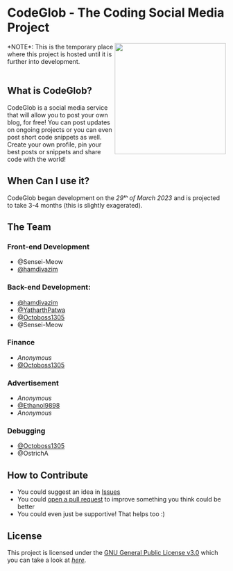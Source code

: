 # CodeGlob - The Coding Social Media Project
<img align="right" height="256" src="https://raw.githubusercontent.com/hamdivazim/CodeGlob/main/icon-codeglob.jpg"/>
*NOTE*: This is the temporary place where this project is hosted until it is further into development.
<br><br>

## What is CodeGlob?
CodeGlob is a social media service that will allow you to post your own blog, for free! You can post updates on ongoing projects or you can even post short code snippets as well. Create your own profile, pin your best posts or snippets and share code with the world!

## When Can I use it?
CodeGlob began development on the _29ᵗʰ of March 2023_ and is projected to take 3-4 months (this is slightly exagerated).

## The Team
### Front-end Development
- @Sensei-Meow
- [@hamdivazim](https://github.com/hamdivazim)
### Back-end Development:
- [@hamdivazim](https://github.com/hamdivazim)
- [@YatharthPatwa](https://github.com/YatharthPatwa)
- [@Octoboss1305](https://github.com/Octoboss1305)
- @Sensei-Meow
### Finance
- _Anonymous_
- [@Octoboss1305](https://github.com/Octoboss1305)
### Advertisement
- _Anonymous_
- [@Ethanol9898](https://github.com/Ethanol9898)
- _Anonymous_
### Debugging
- [@Octoboss1305](https://github.com/Octoboss1305)
- @OstrichA

## How to Contribute
- You could suggest an idea in [Issues](https://github.com/hamdivazim/CodeGlob/issues)
- You could [open a pull request](https://github.com/hamdivazim/CodeGlob/pulls) to improve something you think could be better
- You could even just be supportive! That helps too :)

## License
This project is licensed under the [GNU General Public License v3.0](https://www.gnu.org/licenses/gpl-3.0.en.html) which you can take a look at [_here_](https://github.com/hamdivazim/CodeGlob/blob/main/LICENSE).
